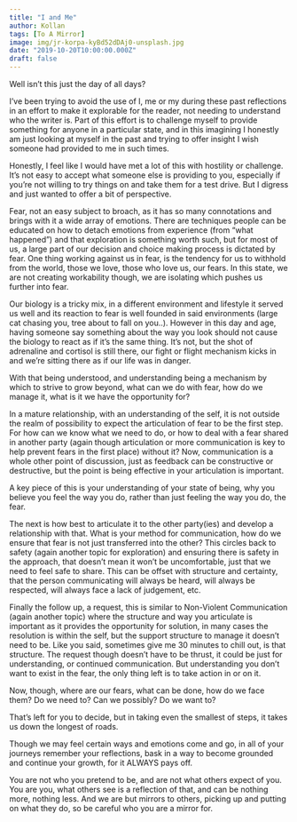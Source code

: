 ```yaml
---
title: "I and Me"
author: Kollan
tags: [To A Mirror]
image: img/jr-korpa-kyBd52dDAj0-unsplash.jpg
date: "2019-10-20T10:00:00.000Z"
draft: false
---
```


Well isn’t this just the day of all days?

I’ve been trying to avoid the use of I, me or my during these past reflections in an effort to make it explorable for the reader, not needing to understand who the writer is. Part of this effort is to challenge myself to provide something for anyone in a particular state, and in this imagining I honestly am just looking at myself in the past and trying to offer insight I wish someone had provided to me in such times.

Honestly, I feel like I would have met a lot of this with hostility or challenge. It’s not easy to accept what someone else is providing to you, especially if you’re not willing to try things on and take them for a test drive. But I digress and just wanted to offer a bit of perspective.

Fear, not an easy subject to broach, as it has so many connotations and brings with it a wide array of emotions. There are techniques people can be educated on how to detach emotions from experience (from “what happened”) and that exploration is something worth such, but for most of us, a large part of our decision and choice making process is dictated by fear. One thing working against us in fear, is the tendency for us to withhold from the world, those we love, those who love us, our fears. In this state, we are not creating workability though, we are isolating which pushes us further into fear.

Our biology is a tricky mix, in a different environment and lifestyle it served us well and its reaction to fear is well founded in said environments (large cat chasing you, tree about to fall on you..). However in this day and age, having someone say something about the way you look should not cause the biology to react as if it’s the same thing. It’s not, but the shot of adrenaline and cortisol is still there, our fight or flight mechanism kicks in and we’re sitting there as if our life was in danger.

With that being understood, and understanding being a mechanism by which to strive to grow beyond, what can we do with fear, how do we manage it, what is it we have the opportunity for?

In a mature relationship, with an understanding of the self, it is not outside the realm of possibility to expect the articulation of fear to be the first step. For how can we know what we need to do, or how to deal with a fear shared in another party (again though articulation or more communication is key to help prevent fears in the first place) without it? Now, communication is a whole other point of discussion, just as feedback can be constructive or destructive, but the point is being effective in your articulation is important. 

A key piece of this is your understanding of your state of being, why you believe you feel the way you do, rather than just feeling the way you do, the fear. 

The next is how best to articulate it to the other party(ies) and develop a relationship with that. What is your method for communication, how do we ensure that fear is not just transferred into the other? This circles back to safety (again another topic for exploration) and ensuring there is safety in the approach, that doesn’t mean it won’t be uncomfortable, just that we need to feel safe to share. This can be offset with structure and certainty, that the person communicating will always be heard, will always be respected, will always face a lack of judgement, etc.

Finally the follow up, a request, this is similar to Non-Violent Communication (again another topic) where the structure and way you articulate is important as it provides the opportunity for solution, in many cases the resolution is within the self, but the support structure to manage it doesn’t need to be. Like you said, sometimes give me 30 minutes to chill out, is that structure. The request though doesn’t have to be thrust, it could be just for understanding, or continued communication. But understanding you don’t want to exist in the fear, the only thing left is to take action in or on it.

Now, though, where are our fears, what can be done, how do we face them? Do we need to? Can we possibly? Do we want to?

That’s left for you to decide, but in taking even the smallest of steps, it takes us down the longest of roads.

Though we may feel certain ways and emotions come and go, in all of your journeys remember your reflections, bask in a way to become grounded and continue your growth, for it ALWAYS pays off.

You are not who you pretend to be, and are not what others expect of you. You are you, what others see is a reflection of that, and can be nothing more, nothing less. And we are but mirrors to others, picking up and putting on what they do, so be careful who you are a mirror for.
